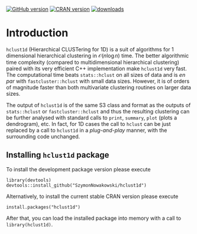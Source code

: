 <!-- badges: start -->
[![GitHub version](https://img.shields.io/github/r-package/v/SzymonNowakowski/hclust1d?color=yellowgreen&label=GitHub&logo=github)](https://github.com/SzymonNowakowski/hclust1d)
[![CRAN version](https://img.shields.io/cran/v/hclust1d?logo=R)](https://cran.r-project.org/package=hclust1d)
[![downloads](https://cranlogs.r-pkg.org/badges/hclust1d)](https://cran.r-project.org/package=hclust1d)
<!-- badges: end -->


# Introduction

`hclust1d` (Hierarchical CLUSTering for 1D) is a suit of algorithms for 1 dimensional hierarchical clustering in $\mathcal{O}(n\log n)$ time. The better algorithmic time complexity (compared to multidimensional hierarchical clustering) paired with its very efficient C++ implementation make `hclust1d` very fast. The computational time beats `stats::hclust` on all sizes of data and is *en par* with `fastcluster::hclust` with small data sizes. However, it is of orders of magnitude faster than both multivariate clustering routines on larger data sizes.

The output of `hclust1d` is of the same S3 class and format as the outputs of `stats::hclust` or  `fastcluster::hclust` and thus the resulting clustering can be further analysed with standard calls to `print`, `summary`, `plot` (plots a dendrogram), etc. In fact, for 1D cases the call to `hclust` can be just replaced by a call to `hclust1d` in a *plug-and-play* manner, with the surrounding code unchanged.

## Installing `hclust1d` package

To install the development package version please execute
```
library(devtools)
devtools::install_github("SzymonNowakowski/hclust1d")
```

Alternatively, to install the current stable CRAN version please execute

```
install.packages("hclust1d")
```

After that, you can load the installed package into memory with a call to `library(hclust1d)`.
